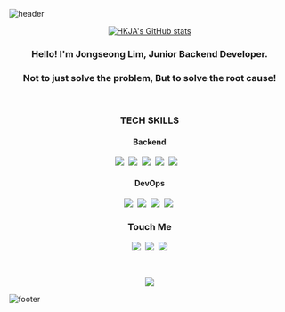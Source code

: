 ![header](https://capsule-render.vercel.app/api?type=waving&color=auto&height=200&section=header&text=HKJA&desc=BackEnd%20Developer&descAlign=50&descAlignY=65&fontSize=70&animation=twinkling)

<div align="center">
  
[![HKJA's GitHub stats](https://github-readme-stats.vercel.app/api?username=Jongseong0111&show_icons=true&theme=radical)](https://github.com/anuraghazra/github-readme-stats)
  
</div>

<h3 align="center"> Hello! I'm Jongseong Lim, Junior Backend Developer. </h3>
<h3 align="center">
Not to just solve the problem, But to solve the root cause!
</h3>
<br>
<h3 align="center">TECH SKILLS</h3>
<h4 align="center">Backend</h4>
<p align="center">
  <img src="https://img.shields.io/badge/Python-3776AB?style=flat-square&logo=Python&logoColor=white"/></a>&nbsp 
  <img src="https://img.shields.io/badge/Django-092E20?style=flat-square&logo=Django&logoColor=white"/></a>&nbsp 
  <img src="https://img.shields.io/badge/JavaScript-F7DF1E?style=flat-square&logo=JavaScript&logoColor=white"/></a>&nbsp
  <img src="https://img.shields.io/badge/TypeScript-3178C6?style=flat-square&logo=TypeScript&logoColor=white"/></a>&nbsp
  <img src="https://img.shields.io/badge/NestJS-E0234E?style=flat-square&logo=NestJS&logoColor=white"/></a>&nbsp
</a>&nbsp 
</p>
<h4 align="center">DevOps</h4>
<p align="center">
  <img src="https://img.shields.io/badge/MySQL-4479A1?style=flat-square&logo=MySQL&logoColor=white"/></a>&nbsp
  <img src="https://img.shields.io/badge/AWS-333664?style=flat-square&logo=amazon-aws&logoColor=white"/></a>&nbsp
  <img src="https://img.shields.io/badge/Elasticsearch-005571?style=flat-square&logo=Elastic&logoColor=white"/></a>&nbsp 
  <img src="https://img.shields.io/badge/Docker-2496ED?style=flat-square&logo=Docker&logoColor=white"/></a>&nbsp
</p>

<h3 align="center">Touch Me</h3>
<p align="center">
  <a href="https://fierce-bank-f99.notion.site/456f21232b6e441bb18485544f9a3e32"><img src="https://img.shields.io/badge/Portfolio-000000?style=flat-square&logo=Notion&logoColor=white&link=https://fierce-bank-f99.notion.site/456f21232b6e441bb18485544f9a3e32"/></a>&nbsp
  <a href="https://velog.io/@hkja0111"><img src="https://img.shields.io/badge/Blog-11B48A?style=flat-square&logo=Vimeo&logoColor=white&link=https://velog.io/@hkja0111"/></a>&nbsp
  <a href="mailto:qkqndudnxld@gmail.com"><img src="https://img.shields.io/badge/Gmail-d14836?style=flat-square&logo=Gmail&logoColor=white&link=qkqndudnxld@gmail.com"/></a>
</p>
<br>

<p align="center">
<a href="https://hits.seeyoufarm.com"><img src="https://hits.seeyoufarm.com/api/count/incr/badge.svg?url=https%3A%2F%2Fgithub.com%2FJongseong0111&count_bg=%2379C83D&title_bg=%23555555&icon=&icon_color=%23E7E7E7&title=hits&edge_flat=false"/></a>
</p>

![footer](https://capsule-render.vercel.app/api?type=waving&color=auto&height=150&section=footer&animation=twinkling)
